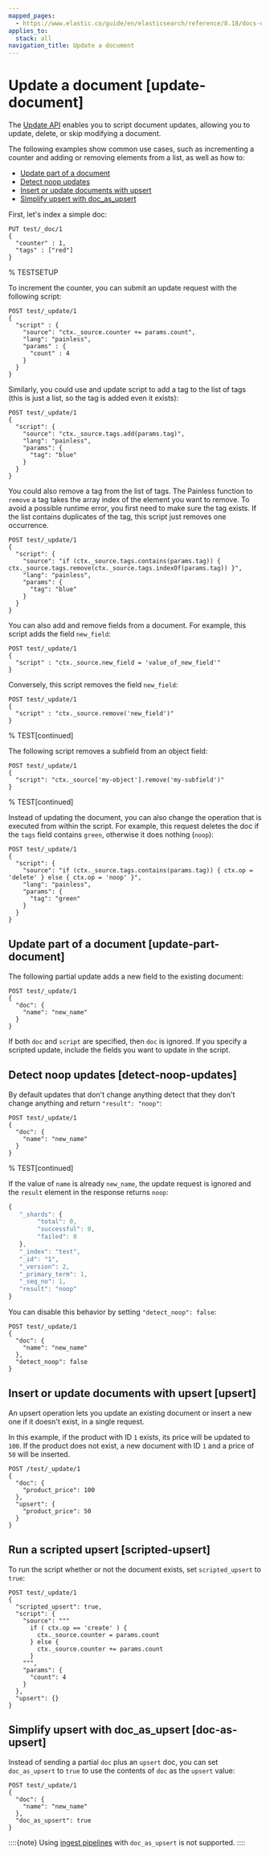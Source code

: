 ```yaml
---
mapped_pages:
  - https://www.elastic.co/guide/en/elasticsearch/reference/8.18/docs-update.html
applies_to:
  stack: all
navigation_title: Update a document
---
```


# Update a document [update-document]

The [Update API](https://www.elastic.co/docs/api/doc/elasticsearch/operation/operation-update) enables you to script document updates, allowing you to update, delete, or skip modifying a document. 

The following examples show common use cases, such as incrementing a counter and adding or removing elements from a list, as well as how to:

- [Update part of a document](#update-part-document)
- [Detect noop updates](#detect-noop-updates)
- [Insert or update documents with upsert](#upsert)
- [Simplify upsert with doc_as_upsert](#doc-as-upsert)

First, let's index a simple doc:

```console
PUT test/_doc/1
{
  "counter" : 1,
  "tags" : ["red"]
}
```
% TESTSETUP

To increment the counter, you can submit an update request with the
following script:

```console
POST test/_update/1
{
  "script" : {
    "source": "ctx._source.counter += params.count",
    "lang": "painless",
    "params" : {
      "count" : 4
    }
  }
}
```

Similarly, you could use and update script to add a tag to the list of tags
(this is just a list, so the tag is added even it exists):

```console
POST test/_update/1
{
  "script": {
    "source": "ctx._source.tags.add(params.tag)",
    "lang": "painless",
    "params": {
      "tag": "blue"
    }
  }
}
```

You could also remove a tag from the list of tags. The Painless
function to `remove` a tag takes the array index of the element
you want to remove. To avoid a possible runtime error, you first need to
make sure the tag exists. If the list contains duplicates of the tag, this
script just removes one occurrence.

```console
POST test/_update/1
{
  "script": {
    "source": "if (ctx._source.tags.contains(params.tag)) { ctx._source.tags.remove(ctx._source.tags.indexOf(params.tag)) }",
    "lang": "painless",
    "params": {
      "tag": "blue"
    }
  }
}
```

You can also add and remove fields from a document. For example, this script
adds the field `new_field`:

```console
POST test/_update/1
{
  "script" : "ctx._source.new_field = 'value_of_new_field'"
}
```

Conversely, this script removes the field `new_field`:

```console
POST test/_update/1
{
  "script" : "ctx._source.remove('new_field')"
}
```
% TEST[continued]

The following script removes a subfield from an object field:

<!-- 
```console
PUT test/_doc/1?refresh
{
  "my-object": {
    "my-subfield": true
  }
}
```
-->

```console
POST test/_update/1
{
  "script": "ctx._source['my-object'].remove('my-subfield')"
}
```
% TEST[continued]

Instead of updating the document, you can also change the operation that is
executed from within the script. For example, this request deletes the doc if
the `tags` field contains `green`, otherwise it does nothing (`noop`):

```console
POST test/_update/1
{
  "script": {
    "source": "if (ctx._source.tags.contains(params.tag)) { ctx.op = 'delete' } else { ctx.op = 'noop' }",
    "lang": "painless",
    "params": {
      "tag": "green"
    }
  }
}
```

## Update part of a document [update-part-document]

The following partial update adds a new field to the
existing document:

```console
POST test/_update/1
{
  "doc": {
    "name": "new_name"
  }
}
```

If both `doc` and `script` are specified, then `doc` is ignored. If you
specify a scripted update, include the fields you want to update in the script.


## Detect noop updates [detect-noop-updates]

By default updates that don't change anything detect that they don't change
anything and return `"result": "noop"`:

```console
POST test/_update/1
{
  "doc": {
    "name": "new_name"
  }
}
```
% TEST[continued]

If the value of `name` is already `new_name`, the update
request is ignored and the `result` element in the response returns `noop`:

```js
{
   "_shards": {
        "total": 0,
        "successful": 0,
        "failed": 0
   },
   "_index": "test",
   "_id": "1",
   "_version": 2,
   "_primary_term": 1,
   "_seq_no": 1,
   "result": "noop"
}
```

You can disable this behavior by setting `"detect_noop": false`:

```console
POST test/_update/1
{
  "doc": {
    "name": "new_name"
  },
  "detect_noop": false
}
```

## Insert or update documents with upsert [upsert]

An upsert operation lets you update an existing document or insert a new one if it doesn't exist, in a single request.

In this example, if the product with ID `1` exists, its price will be updated to `100`. If the product does not exist, a new document with ID `1` and a price of `50` will be inserted.

```console
POST /test/_update/1
{
  "doc": {
    "product_price": 100
  },
  "upsert": {
    "product_price": 50
  }
}
```

## Run a scripted upsert [scripted-upsert]

To run the script whether or not the document exists, set `scripted_upsert` to
`true`:

```console
POST test/_update/1
{
  "scripted_upsert": true,
  "script": {
    "source": """
      if ( ctx.op == 'create' ) {
        ctx._source.counter = params.count
      } else {
        ctx._source.counter += params.count
      }
    """,
    "params": {
      "count": 4
    }
  },
  "upsert": {}
}
```

## Simplify upsert with doc_as_upsert [doc-as-upsert]

Instead of sending a partial `doc` plus an `upsert` doc, you can set
`doc_as_upsert` to `true` to use the contents of `doc` as the `upsert`
value:

```console
POST test/_update/1
{
  "doc": {
    "name": "new_name"
  },
  "doc_as_upsert": true
}
```

::::{note}
Using [ingest pipelines](https://www.elastic.co/guide/en/elasticsearch/reference/8.18/ingest.html) with `doc_as_upsert` is not supported.
::::
